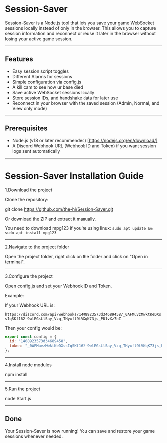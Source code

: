 Session-Saver
=============

Session-Saver is a Node.js tool that lets you save your game WebSocket sessions locally instead of only in the browser.
This allows you to capture session information and reconnect or reuse it later in the browser without losing your active game session.

---

Features
--------
- Easy session script toggles
- Different Alarms for sessions
- Simple configuration via config.js
- A kill cam to see how ur base died
- Save active WebSocket sessions locally
- Store session IDs, and handshake data for later use
- Reconnect in your browser with the saved session (Admin, Normal, and View only mode)

---

Prerequisites
-------------
- Node.js (v18 or later recommended) [https://nodejs.org/en/download/]
- A Discord Webhook URL (Webhook ID and Token) if you want session logs sent automatically

---

Session-Saver Installation Guide
===============================
1.Download the project

  Clone the repository:
   
  git clone https://github.com/the-hi/Session-Saver.git
   
  Or download the ZIP and extract it manually.

  You need to download mpg123 if you're using linux: `sudo apt update && sudo apt install mpg123`

------------------------

2.Navigate to the project folder

  Open the project folder, right click on the folder and click on "Open in terminal".

------------------------

3.Configure the project

  Open config.js and set your Webhook ID and Token.

  Example:

  If your Webhook URL is:

  `https://discord.com/api/webhooks/1408923573d34689458/_0AFMuvzMwktKeDXssIqSKf162-9wlEGsLlSay_Vzq_THyxfl9tVKqK73js_PU1vXz7hZ`

  Then your config would be:

```js
export const config = {
  id: "1408923573d34689458",
  token: "_0AFMuvzMwktKeDXssIqSKf162-9wlEGsLlSay_Vzq_THyxfl9tVKqK73js_PU1vXz7hZ"
};
```
------------------------

4.Install node modules

npm install

------------------------
5.Run the project

  node Start.js

------------------------
Done
----
Your Session-Saver is now running! You can save and restore your game sessions whenever needed.
